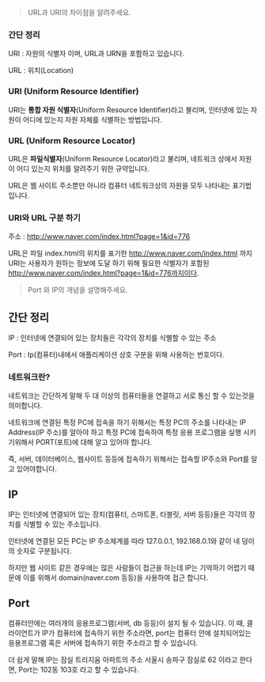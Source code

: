 > URL과 URI의 차이점을 알려주세요.
### 간단 정리

URI : 자원의 식별자 이며, URL과 URN을 포함하고 있습니다.

URL : 위치(Location)

### URI (Uniform Resource Identifier)

URI는 **통합 자원 식별자**(Uniform Resource Identifier)라고 불리며, 인터넷에 있는 자원이 어디에 있는지 자원 자체를 식별하는 방법입니다.

### URL (Uniform Resource Locator)

URL은 **파일식별자**(Uniform Resource Locator)라고 불리며, 네트워크 상에서 자원이 어디 있는지 위치를 알려주기 위한 규약입니다.

URL은 웹 사이트 주소뿐만 아니라 컴퓨터 네트워크상의 자원을 모두 나타내는 표기법입니다.

### URI와 URL 구분 하기

주소 : http://www.naver.com/index.html?page=1&id=776

URL은 파일 index.html의 위치를 표기한 http://www.naver.com/index.html 까지
URI는 사용자가 원하는 정보에 도달 하기 위해 필요한 식별자가 포함된 http://www.naver.com/index.html?page=1&id=776까지이다.

> Port 와 IP의 개념을 설명해주세요.
## 간단 정리

IP : 인터넷에 연결되어 있는 장치들은 각각의 장치를 식별할 수 있는 주소

Port : Ip(컴퓨터)내에서 애플리케이션 상호 구분을 위해 사용하는 번호이다.

### 네트워크란?

네트워크는 간단하게 말해 두 대 이상의 컴퓨터들을 연결하고 서로 통신 할 수 있는것을 의미합니다.

네트워크에 연결된 특정 PC에 접속을 하기 위해서는 특정 PC의 주소를 나타내는 IP Address(IP 주소)를 알아야 하고 특정 PC에 접속하여 특정 응용 프로그램을 실행 시키기위해서 PORT(포트)에 대해 알고 있어야 합니다.

즉, 서버, 데이터베이스, 웹사이트 등등에 접속하기 위해서는 접속할 IP주소와 Port를 알고 있어야합니다.

## IP

IP는 인터넷에 연결되어 있는 장치(컴퓨터, 스마트폰, 타블릿, 서버 등등)들은 각각의 장치를 식별할 수 있는 주소입니다.

인터넷에 연결된 모든 PC는 IP 주소체계를 따라 127.0.0.1, 192.168.0.1와 같이 네 덩이의 숫자로 구분됩니다.

하지만 웹 사이트 같은 경우에는 많은 사람들이 접근을 하는데 IP는 기억하기 어렵기 때문에 이를 위해서 domain(naver.com 등등)을 사용하여 접근 합니다.

## Port

컴퓨터안에는 여러개의 응용프로그램(서버, db 등등)이 설치 될 수 있습니다.  이 때, 클라이언트가 IP가 컴퓨터에 접속하기 위한 주소라면, port는 컴퓨터 안에 설치되어있는 응용프로그램 혹은 서버에 접속하기 위한 주소라고 할 수 있습니다.

더 쉽게 말해 IP는 잠실 트리지움 아파트의 주소 서울시 송파구 잠실로 62 이라고 한다면, Port는 102동 103호 라고 할 수 있습니다.
